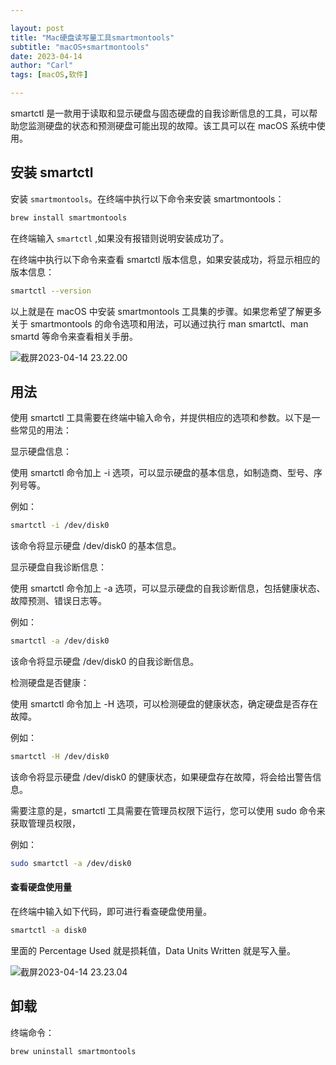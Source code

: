 ```yaml
---

layout: post
title: "Mac硬盘读写量工具smartmontools"
subtitle: "macOS+smartmontools"
date: 2023-04-14
author: "Carl"
tags: [macOS,软件]

---
```




smartctl 是一款用于读取和显示硬盘与固态硬盘的自我诊断信息的工具，可以帮助您监测硬盘的状态和预测硬盘可能出现的故障。该工具可以在 macOS 系统中使用。



## 安装 smartctl



安装 `smartmontools`。在终端中执行以下命令来安装 smartmontools：

```zsh
brew install smartmontools
```

在终端输入 `smartctl` ,如果没有报错则说明安装成功了。

在终端中执行以下命令来查看 smartctl 版本信息，如果安装成功，将显示相应的版本信息：

```zsh
smartctl --version
```

以上就是在 macOS 中安装 smartmontools 工具集的步骤。如果您希望了解更多关于 smartmontools 的命令选项和用法，可以通过执行 man smartctl、man smartd 等命令来查看相关手册。

![截屏2023-04-14 23.22.00](https://github-blog-carl.oss-cn-hangzhou.aliyuncs.com/img/202304142324114.png)



## 用法

使用 smartctl 工具需要在终端中输入命令，并提供相应的选项和参数。以下是一些常见的用法：



显示硬盘信息：

使用 smartctl 命令加上 -i 选项，可以显示硬盘的基本信息，如制造商、型号、序列号等。

例如：

```zsh
smartctl -i /dev/disk0
```

该命令将显示硬盘 /dev/disk0 的基本信息。



显示硬盘自我诊断信息：

使用 smartctl 命令加上 -a 选项，可以显示硬盘的自我诊断信息，包括健康状态、故障预测、错误日志等。

例如：

```zsh
smartctl -a /dev/disk0
```

该命令将显示硬盘 /dev/disk0 的自我诊断信息。



检测硬盘是否健康：

使用 smartctl 命令加上 -H 选项，可以检测硬盘的健康状态，确定硬盘是否存在故障。

例如：

```zsh
smartctl -H /dev/disk0
```

该命令将显示硬盘 /dev/disk0 的健康状态，如果硬盘存在故障，将会给出警告信息。



需要注意的是，smartctl 工具需要在管理员权限下运行，您可以使用 sudo 命令来获取管理员权限，

例如：

```zsh
sudo smartctl -a /dev/disk0
```



#### 查看硬盘使用量

在终端中输入如下代码，即可进行看查硬盘使用量。

```zsh
smartctl -a disk0
```

里面的 Percentage Used 就是损耗值，Data Units Written 就是写入量。



![截屏2023-04-14 23.23.04](https://github-blog-carl.oss-cn-hangzhou.aliyuncs.com/img/202304142324056.png)



## 卸载

终端命令：

```
brew uninstall smartmontools 
```
